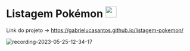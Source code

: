 # Listagem Pokémon <img src="https://emoji.discadia.com/emojis/a2986908-d435-429e-b655-ba9292530857.gif" width="30"/>

Link do projeto -> https://gabrielucasantos.github.io/listagem-pokemon/

![recording-2023-05-25-12-34-17](https://github.com/gabrielucasantos/listagem-pokemon/assets/132011614/abf422a1-4198-4c86-a32c-157ddbce2416)
